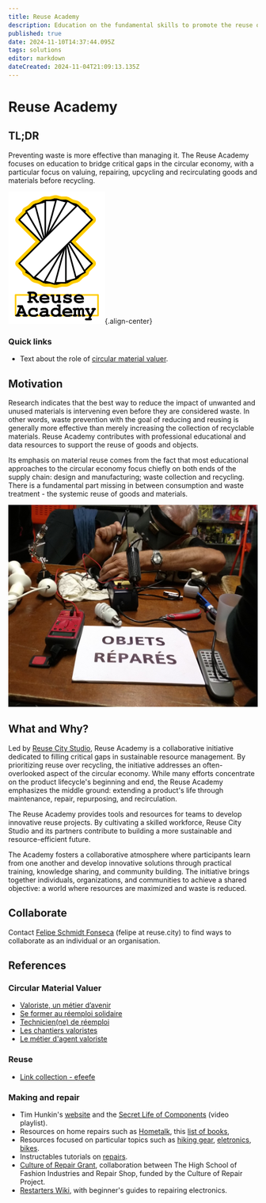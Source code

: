 ```yaml
---
title: Reuse Academy
description: Education on the fundamental skills to promote the reuse of materials in cities and regions
published: true
date: 2024-11-10T14:37:44.095Z
tags: solutions
editor: markdown
dateCreated: 2024-11-04T21:09:13.135Z
---
```


# Reuse Academy

## TL;DR

Preventing waste is more effective than managing it. The Reuse Academy focuses on education to bridge critical gaps in the circular economy, with a particular focus on valuing, repairing, upcycling and recirculating goods and materials before recycling.


![academy-transparent.png](/academy-transparent.png){.align-center}

### Quick links

- Text about  the role of [circular material valuer](https://is.efeefe.me/stuff/circular-material-valuers).

## Motivation

Research indicates that the best way to reduce the impact of unwanted and unused materials is intervening even before they are considered waste. In other words, waste prevention with the goal of reducing and reusing is generally more effective than merely increasing the collection of recyclable materials. Reuse Academy contributes with professional educational and data resources to support the reuse of goods and objects.

Its emphasis on material reuse comes from the fact that most educational approaches to the circular economy focus chiefly on both ends of the supply chain: design and manufacturing; waste collection and recycling. There is a fundamental part missing in between consumption and waste treatment - the systemic reuse of goods and materials.

![objets.jpg](/objets.jpg)

## What and Why?

Led by [Reuse City Studio](https://reuse.city), Reuse Academy is a collaborative initiative dedicated to filling critical gaps in sustainable resource management. By prioritizing reuse over recycling, the initiative addresses an often-overlooked aspect of the circular economy. While many efforts concentrate on the product lifecycle's beginning and end, the Reuse Academy emphasizes the middle ground: extending a product's life through maintenance, repair, repurposing, and recirculation. 

The Reuse Academy provides tools and resources for teams to develop innovative reuse projects. By cultivating a skilled workforce, Reuse City Studio and its partners contribute to building a more sustainable and resource-efficient future. 

The Academy fosters a collaborative atmosphere where participants learn from one another and develop innovative solutions through practical training, knowledge sharing, and community building. The initiative brings together individuals, organizations, and communities to achieve a shared objective: a world where resources are maximized and waste is reduced. 

## Collaborate

Contact [Felipe Schmidt Fonseca](https://reuse.city/#Felipe) (felipe at reuse.city) to find ways to collaborate as an individual or an organisation.

## References

### Circular Material Valuer

- [Valoriste, un métier d’avenir](https://www.circulareconomy.brussels/valoriste-un-metier-davenir/)
- [Se former au réemploi solidaire](https://www.ecossolies.fr/formation/reemploi/)
- [Technicien(ne) de réemploi](https://www.uniformation.fr/entreprise/uniformation-opco-de-la-cohesion-sociale/les-metiers-de-la-cohesion-sociale/technicienne-de-reemploi)
- [Les chantiers valoristes](https://chantiers-valoristes.fr/)
- [Le métier d'agent valoriste](https://www.youtube.com/watch?v=PifnlIhAcHA)

### Reuse

- [Link collection - efeefe](https://links.efeefe.me/?searchtags=reuse)

### Making and repair

 - Tim Hunkin's [website](https://timhunkin.com/) and the [Secret Life of Components](https://www.youtube.com/watch?v=6JAgXz6xO0s&list=PLtaR0lZhSyANYB0Xxb9OSp47pHuQmj3Ol) (video playlist).
 - Resources on home repairs such as [Hometalk](https://www.hometalk.com/diy/repair), this [list of books](https://bookauthority.org/books/best-selling-home-repair-books), 
 - Resources focused on particular topics such as [hiking gear](https://www.backpacker.com/skills/gear-repair/fix-it-how-to-repair-hiking-gear/), [eletronics](https://www.ifixit.com/Guide), [bikes](https://www.bikeride.com/guide/).
 - Instructables tutorials on [repairs](https://www.instructables.com/search/?q=repair&projects=all).
 - [Culture of Repair Grant](https://rrepairs.shop/Culture-of-Repair-Grant), collaboration between The High School of Fashion Industries and Repair Shop, funded by the Culture of Repair Project.
 - [Restarters Wiki](https://wiki.restarters.net/), with beginner's guides to repairing electronics.
